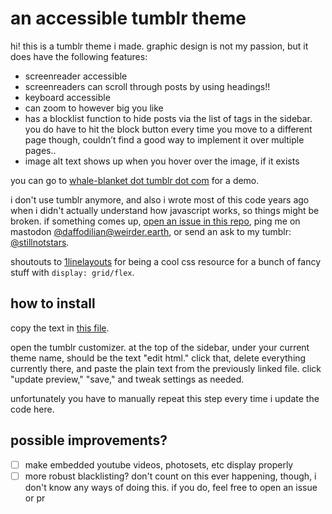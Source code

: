 # an accessible tumblr theme

hi! this is a tumblr theme i made. graphic design is not my passion, but it does have the following features:

- screenreader accessible
- screenreaders can scroll through posts by using headings!!
- keyboard accessible
- can zoom to however big you like
- has a blocklist function to hide posts via the list of tags in the sidebar. you do have to hit the block button every time you move to a different page though, couldn’t find a good way to implement it over multiple pages..
- image alt text shows up when you hover over the image, if it exists

you can go to [whale-blanket dot tumblr dot com](https://whale-blanket.tumblr.com) for a demo.

i don't use tumblr anymore, and also i wrote most of this code years ago when i didn't actually understand how javascript works, so things might be broken. if something comes up, [open an issue in this repo](https://github.com/stillnotstars/tungle/issues/new), ping me on mastodon [@daffodilian@weirder.earth](https://weirder.earth/@daffodilian), or send an ask to my tumblr: [@stillnotstars](https://stillnotstars.tumblr.com).

shoutouts to [1linelayouts](https://1linelayouts.glitch.me/) for being a cool css resource for a bunch of fancy stuff with `display: grid/flex`.

## how to install
copy the text in [this file](https://raw.githubusercontent.com/stillnotstars/tungle/main/theme.html).

open the tumblr customizer. at the top of the sidebar, under your current theme name, should be the text "edit html." click that, delete everything currently there, and paste the plain text from the previously linked file. click "update preview," "save," and tweak settings as needed.

unfortunately you have to manually repeat this step every time i update the code here.

## possible improvements?

- [ ] make embedded youtube videos, photosets, etc display properly
- [ ] more robust blacklisting? don't count on this ever happening, though, i don't know any ways of doing this. if you do, feel free to open an issue or pr
